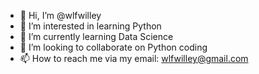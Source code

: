 - 👋 Hi, I’m @wlfwilley
- 👀 I’m interested in learning Python
- 🌱 I’m currently learning Data Science
- 💞️ I’m looking to collaborate on Python coding
- 📫 How to reach me via my email: wlfwilley@gmail.com

<!---
wlfwilley/wlfwilley is a ✨ special ✨ repository because its `README.md` (this file) appears on your GitHub profile.
You can click the Preview link to take a look at your changes.
--->
